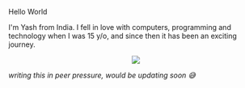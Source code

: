 Hello World

I'm Yash from India. I fell in love with computers, programming and technology when I was 15 y/o, and since then it has been an exciting journey.

<div style="text-align:center"><img src="https://github-readme-stats.vercel.app/api?username=yashkumarverma&theme=graywhite&show_icons=true/" /></div>

_writing this in peer pressure, would be updating soon :sweat_smile:_
